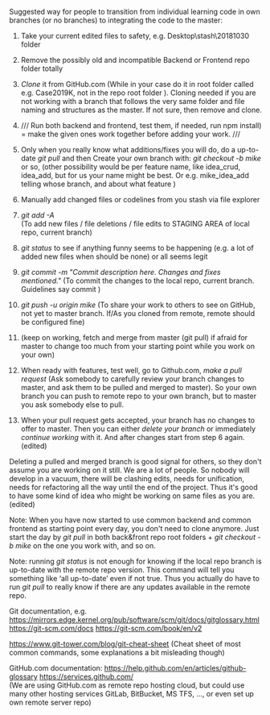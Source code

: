 Suggested way for people to transition from individual learning code in own branches (or no branches) to integrating the code to the master:

1. Take your current edited files to safety, e.g. Desktop\stash\20181030 folder

2. Remove the possibly old and incompatible Backend or Frontend repo folder totally

3. *Clone* it from GitHub.com (While in your case do it in root folder called e.g. Case2019K, not in the repo root folder ). Cloning needed if you are not working with a branch that follows the very same folder and file naming and structures as the master. If not sure, then remove and clone.

4. /// Run both backend and frontend, test them, if needed, run npm install) = make the given ones work together before adding your work. ///

5. Only when you really know what additions/fixes you will do, do a up-to-date *git pull* and then Create your own branch with: *git checkout -b mike* or so, (other possibility would be per feature name, like idea_crud, idea_add, but for us your name might be best. Or
e.g. mike_idea_add telling whose branch, and about what feature )

6. Manually add changed files or codelines from you stash via file explorer

7. *git add -A*     
(To add new files / file deletions / file edits to STAGING AREA of local repo, current branch)

8. *git status*    to see if anything funny seems to be happening (e.g. a lot of added new files when should be none) or all seems legit

9. *git commit -m "Commit description here. Changes and fixes mentioned."*
(To commit the changes to the local repo, current branch. Guidelines say
commit )

10. *git push -u origin mike*           (To share your work to others to see on GitHub, not yet to master branch. If/As you cloned from remote, remote should be configured fine)

11.  (keep on working, fetch and merge from master (git pull) if afraid for master to change too much from your starting point while you work on your own)

12. When ready with features, test well, go to Github.com, *make a pull request* (Ask somebody to carefully review your branch changes to master, and ask them to be pulled and merged to master). So your own branch you can push to remote repo to your own branch, but to master you ask somebody else to pull.

13. When your pull request gets accepted, your branch has no changes to offer to master. Then you can either *delete your branch* or immediately *continue working* with it. And after changes start from step 6 again. (edited) 

Deleting a pulled and merged branch is good signal for others, so they don't assume you are working on it still. We are a lot of people. So nobody will develop in a vacuum, there will be clashing edits, needs for unification, needs for refactoring all the way until the end of the project. Thus it's good to have some kind of idea who might be working on same files as you are. (edited) 

Note: When you have now started to use common backend and common frontend as starting point every day, you don't need to clone anymore. Just start the day by *git pull* in both back&front repo root folders + *git checkout -b mike*    on the one you work with, and so on.

Note: running *git status* is not enough for knowing if the local repo branch is up-to-date with the remote repo version. This command will tell you something like ‘all up-to-date’ even if not true. Thus you actually do have to run *git pull* to really know if there are any updates available in the remote repo.

Git documentation, e.g.
https://mirrors.edge.kernel.org/pub/software/scm/git/docs/gitglossary.html
https://git-scm.com/docs 
https://git-scm.com/book/en/v2

https://www.git-tower.com/blog/git-cheat-sheet  (Cheat sheet of most common commands,
some explanations a bit misleading though)

GitHub.com documentation: 
https://help.github.com/en/articles/github-glossary
https://services.github.com/  
(We are using GitHub.com as remote repo hosting cloud, but could use many other hosting services GitLab, BitBucket, MS TFS, ..., or even set up own remote server repo)
